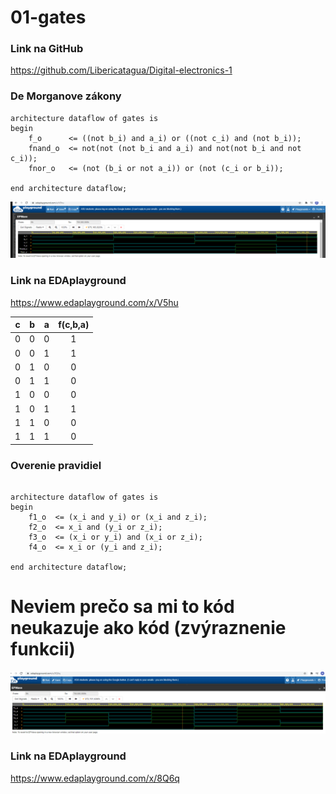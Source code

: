 # 01-gates
### Link na GitHub
https://github.com/Libericatagua/Digital-electronics-1
### De Morganove zákony

```vhld
architecture dataflow of gates is
begin
    f_o      <= ((not b_i) and a_i) or ((not c_i) and (not b_i));
    fnand_o  <= not(not (not b_i and a_i) and not(not b_i and not c_i));
    fnor_o   <= (not (b_i or not a_i)) or (not (c_i or b_i));

end architecture dataflow;
```

![Simulacia Morganovych zakonov](Images/Morgan_zakony.png)

### Link na EDAplayground
https://www.edaplayground.com/x/V5hu


| **c** | **b** |**a** | **f(c,b,a)** |
| :-: | :-: | :-: | :-: |
| 0 | 0 | 0 | 1 |
| 0 | 0 | 1 | 1 |
| 0 | 1 | 0 | 0 |
| 0 | 1 | 1 | 0 |
| 1 | 0 | 0 | 0 |
| 1 | 0 | 1 | 1 |
| 1 | 1 | 0 | 0 |
| 1 | 1 | 1 | 0 |

### Overenie pravidiel
```vhld

architecture dataflow of gates is
begin
    f1_o  <= (x_i and y_i) or (x_i and z_i);
    f2_o  <= x_i and (y_i or z_i);
    f3_o  <= (x_i or y_i) and (x_i or z_i);
    f4_o  <= x_i or (y_i and z_i);

end architecture dataflow;

```
# Neviem prečo sa mi to kód neukazuje ako kód (zvýraznenie funkcii)
![Simulacia Overenie Morganovych zakonov](Images/Overenie_zakonov.png)

### Link na EDAplayground
https://www.edaplayground.com/x/8Q6q